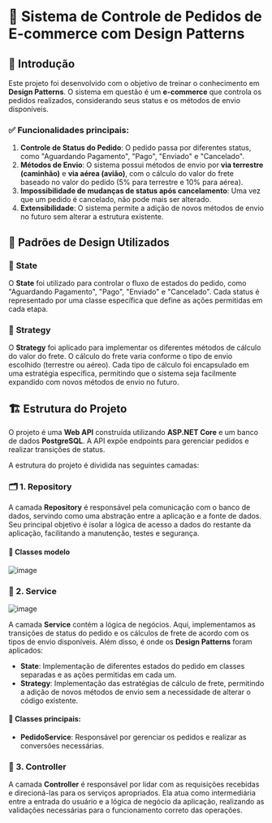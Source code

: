 # 🛒 Sistema de Controle de Pedidos de E-commerce com Design Patterns

## 📌 Introdução

Este projeto foi desenvolvido com o objetivo de treinar o conhecimento em **Design Patterns**. O sistema em questão é um **e-commerce** que controla os pedidos realizados, considerando seus status e os métodos de envio disponíveis.

### ✅ Funcionalidades principais:

1. **Controle de Status do Pedido**: O pedido passa por diferentes status, como "Aguardando Pagamento", "Pago", "Enviado" e "Cancelado".
2. **Métodos de Envio**: O sistema possui métodos de envio por **via terrestre (caminhão)** e **via aérea (avião)**, com o cálculo do valor do frete baseado no valor do pedido (5% para terrestre e 10% para aérea).
3. **Impossibilidade de mudanças de status após cancelamento**: Uma vez que um pedido é cancelado, não pode mais ser alterado.
4. **Extensibilidade**: O sistema permite a adição de novos métodos de envio no futuro sem alterar a estrutura existente.

## 🧠 Padrões de Design Utilizados

### 🔄 **State**

O **State** foi utilizado para controlar o fluxo de estados do pedido, como "Aguardando Pagamento", "Pago", "Enviado" e "Cancelado". Cada status é representado por uma classe específica que define as ações permitidas em cada etapa.

### 🧮 **Strategy**

O **Strategy** foi aplicado para implementar os diferentes métodos de cálculo do valor do frete. O cálculo do frete varia conforme o tipo de envio escolhido (terrestre ou aéreo). Cada tipo de cálculo foi encapsulado em uma estratégia específica, permitindo que o sistema seja facilmente expandido com novos métodos de envio no futuro.

## 🏗️ Estrutura do Projeto

O projeto é uma **Web API** construída utilizando **ASP.NET Core** e um banco de dados **PostgreSQL**. A API expõe endpoints para gerenciar pedidos e realizar transições de status.

A estrutura do projeto é dividida nas seguintes camadas:

### 🗂️ 1. **Repository**

A camada **Repository** é responsável pela comunicação com o banco de dados, servindo como uma abstração entre a aplicação e a fonte de dados. Seu principal objetivo é isolar a lógica de acesso a dados do restante da aplicação, facilitando a manutenção, testes e segurança.

#### 📄 Classes modelo

![image](https://github.com/user-attachments/assets/923e1cc3-09a4-4634-ba5a-1c21a37a5485)

### 🧰 2. **Service**

![image](https://github.com/user-attachments/assets/aa57c603-f305-4a1f-ae4d-2091b1edda02)

A camada **Service** contém a lógica de negócios. Aqui, implementamos as transições de status do pedido e os cálculos de frete de acordo com os tipos de envio disponíveis. Além disso, é onde os **Design Patterns** foram aplicados:

* **State**: Implementação de diferentes estados do pedido em classes separadas e as ações permitidas em cada um.
* **Strategy**: Implementação das estratégias de cálculo de frete, permitindo a adição de novos métodos de envio sem a necessidade de alterar o código existente.

#### 📄 Classes principais:

* **PedidoService**: Responsável por gerenciar os pedidos e realizar as conversões necessárias.

### 🧭 3. **Controller**

A camada **Controller** é responsável por lidar com as requisições recebidas e direcioná-las para os serviços apropriados. Ela atua como intermediária entre a entrada do usuário e a lógica de negócio da aplicação, realizando as validações necessárias para o funcionamento correto das operações.
